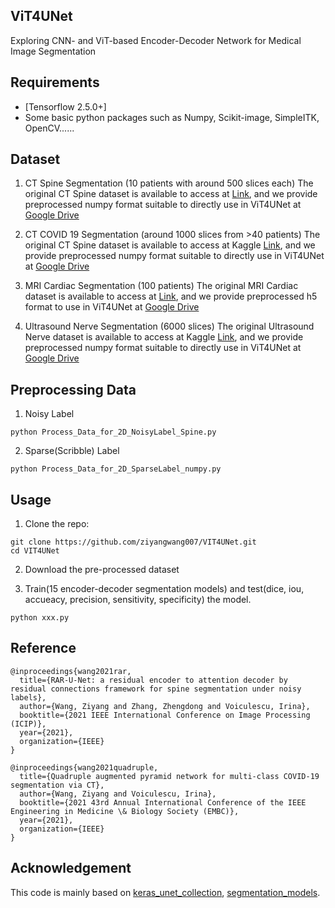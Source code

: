 ## ViT4UNet
Exploring CNN- and ViT-based Encoder-Decoder Network for Medical Image Segmentation


## Requirements
* [Tensorflow 2.5.0+]
* Some basic python packages such as Numpy, Scikit-image, SimpleITK, OpenCV......


## Dataset

1. CT Spine Segmentation (10 patients with around 500 slices each) 
The original CT Spine dataset is available to access at [Link](http://spineweb.digitalimaginggroup.ca/Index.php?n=Main.Datasets#Dataset_2.3A_Spine_and_Vertebrae_Segmentation), and we provide preprocessed numpy format suitable to directly use in ViT4UNet at [Google Drive](https://drive.google.com/file/d/1Qe98-FUMpSkjF0gDi2PFeAlxq5TVi4LJ/view?usp=sharing)

2. CT COVID 19 Segmentation (around 1000 slices from >40 patients)
The original CT Spine dataset is available to access at Kaggle [Link](https://www.kaggle.com/competitions/covid-segmentation), and we provide preprocessed numpy format suitable to directly use in ViT4UNet at [Google Drive](https://drive.google.com/file/d/1kDhAdaxIz11oeYD6rtdSNtVTsqpESqXc/view?usp=sharing)

3. MRI Cardiac Segmentation (100 patients)
The original MRI Cardiac dataset is available to access at [Link](https://www.creatis.insa-lyon.fr/Challenge/acdc/), and we provide preprocessed h5 format to use in ViT4UNet at [Google Drive](https://drive.google.com/file/d/1F3JzBSIURtFJkfcExBcT6Hu7Ar5_f8uv/view?usp=drive_link)

4. Ultrasound Nerve Segmentation (6000 slices)
The original Ultrasound Nerve dataset is available to access at Kaggle [Link](https://www.kaggle.com/c/ultrasound-nerve-segmentation), and we provide preprocessed numpy format suitable to directly use in ViT4UNet at [Google Drive](https://drive.google.com/file/d/1-lmKpdhcA2ItKqnmQpygJITEEQf3EQqq/view?usp=sharing)


## Preprocessing Data

1. Noisy Label
```
python Process_Data_for_2D_NoisyLabel_Spine.py
```

2. Sparse(Scribble) Label
```
python Process_Data_for_2D_SparseLabel_numpy.py
```


## Usage
1. Clone the repo:
```
git clone https://github.com/ziyangwang007/VIT4UNet.git 
cd VIT4UNet
```
2. Download the pre-processed dataset

3. Train(15 encoder-decoder segmentation models) and test(dice, iou, accueacy, precision, sensitivity, specificity) the model.

```
python xxx.py
```

## Reference
```
@inproceedings{wang2021rar,
  title={RAR-U-Net: a residual encoder to attention decoder by residual connections framework for spine segmentation under noisy labels},
  author={Wang, Ziyang and Zhang, Zhengdong and Voiculescu, Irina},
  booktitle={2021 IEEE International Conference on Image Processing (ICIP)},
  year={2021},
  organization={IEEE}
}

@inproceedings{wang2021quadruple,
  title={Quadruple augmented pyramid network for multi-class COVID-19 segmentation via CT},
  author={Wang, Ziyang and Voiculescu, Irina},
  booktitle={2021 43rd Annual International Conference of the IEEE Engineering in Medicine \& Biology Society (EMBC)},
  year={2021},
  organization={IEEE}
}
```

## Acknowledgement

This code is mainly based on [keras_unet_collection](https://github.com/yingkaisha/keras-unet-collection), [segmentation_models](https://github.com/qubvel/segmentation_models).